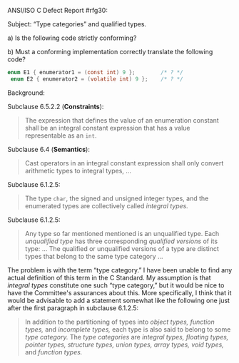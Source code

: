 ANSI/ISO C Defect Report #rfg30:

Subject: “Type categories” and qualified types.

a) Is the following code strictly conforming?

b) Must a conforming implementation correctly translate the following code?

```c
enum E1 { enumerator1 = (const int) 9 };        /* ? */
 enum E2 { enumerator2 = (volatile int) 9 };    /* ? */
```

Background:

Subclause 6.5.2.2 (**Constraints**):

> The expression that defines the value of an enumeration constant shall be an
> integral constant expression that has a value representable as an `int`.

Subclause 6.4 (**Semantics**):

> Cast operators in an integral constant expression shall only convert arithmetic
> types to integral types, ...

Subclause 6.1.2.5:

> The type `char`, the signed and unsigned integer types, and the enumerated types
> are collectively called *integral types.*

Subclause 6.1.2.5:

> Any type so far mentioned mentioned is an unqualified type. Each *unqualified
> type* has three corresponding *qualified versions* of its type: ... The
> qualified or unqualified versions of a type are distinct types that belong to
> the same type category ...

The problem is with the term “type category.” I have been unable to find any
actual definition of this term in the C Standard. My assumption is that
*integral types* constitute one such “type category,” but it would be nice to
have the Committee's assurances about this. More specifically, I think that it
would be advisable to add a statement somewhat like the following one just after
the first paragraph in subclause 6.1.2.5:

> In addition to the partitioning of types into *object types, function types,*
> and *incomplete types,* each type is also said to belong to some *type
> category.* The *type categories* are *integral types, floating types, pointer
> types, structure types, union types, array types, void types,* and *function
> types.*

